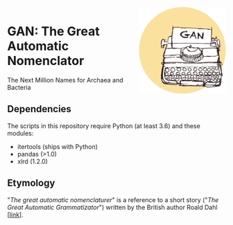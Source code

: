 <img alt="seqfu logo" align="right" width="200" height="200" src="https://raw.githubusercontent.com/telatin/gan/master/docs/gan_logo.png">

# GAN: The Great Automatic Nomenclator
The Next Million Names for Archaea and Bacteria

## Dependencies

The scripts in this repository require Python (at least 3.6) and these modules:
* itertools (ships with Python)
* pandas (>1.0)
* xlrd (1.2.0)

## Etymology

"*The great automatic nomenclaturer*" is a reference to a short story ("_The Great Automatic Grammatizator_") 
written by the British author Roald Dahl [[link](https://en.wikipedia.org/wiki/The_Great_Automatic_Grammatizator)].

